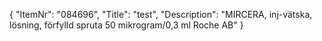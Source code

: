{
  "ItemNr": "084696",
  "Title": "test",
  "Description": "MIRCERA, inj-vätska, lösning, förfylld spruta 50 mikrogram/0,3 ml Roche AB"
}